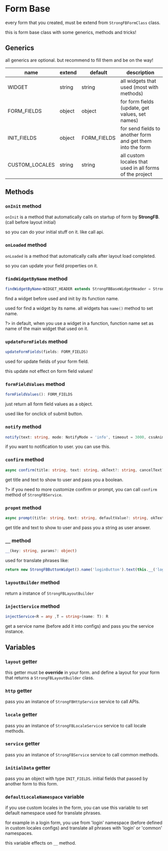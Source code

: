 # Form Base

every form that you created, must be extend from `StrongFBFormClass` class.

this is form base class with some generics, methods and tricks!

## Generics

all generics are optional. but recommend to fill them and be on the way!


| **name** | **extend** | **default** | **description** |
|-------|-------|------|------|
|WIDGET | string | string | all widgets that used (most with methods)|
|FORM_FIELDS | object | object | for form fields (update, get values, set names) |
|INIT_FIELDS| object | FORM_FIELDS | for send fields to another form and get them into the form |
|CUSTOM_LOCALES | string | string | all custom locales that used in all forms of the project |

## Methods

### `onInit` method

`onInit` is a method that automatically calls on startup of form by **StrongFB**. (call before layout initial)

so you can do your initial stuff on it. like call api.

### `onLoaded` method

`onLoaded` is a method that automatically calls after layout load completed.

so you can update your field properties on it.

### `findWidgetByName` method

```ts
findWidgetByName<WIDGET_HEADER extends StrongFBBaseWidgetHeader = StrongFBBaseWidgetHeader>(name: WIDGET): WIDGET_HEADER
```

find a widget before used and init by its function name.

used for find a widget by its name. all widgets has `name()` method to set name.

?> in default, when you use a widget in a function, function name set as name of the main widget that used on it.

### `updateFormFields`  method
```ts
updateFormFields(fields: FORM_FIELDS)
```

used for update fields of your form field.

this update not effect on form field values!

### `formFieldValues` method

```ts
formFieldValues(): FORM_FIELDS
```

just return all form field values as a object.

used like for onclick of submit button.

### `notify` method

```ts
notify(text: string, mode: NotifyMode = 'info', timeout = 3000, cssAnimationStyle: 'fade' | 'zoom' | 'from-right' | 'from-top' | 'from-bottom' | 'from-left' = 'fade')
```

if you want to notification to user. you can use this.

### `confirm` method

```ts
async confirm(title: string, text: string, okText?: string, cancelText?: string): Promise<boolean>
```

get title and text to show to user and pass you a boolean.

?> if you need to more customize confirm or prompt, you can call `confirm` method of `StrongFBService`.

### `propmt` method

```ts
async prompt(title: string, text: string, defaultValue?: string, okText?: string, cancelText?: string): Promise<string>
```

get title and text to show to user and pass you a string as user answer.

### `__` method

```ts
__(key: string, params?: object)
```

used for translate phrases like:

```ts
return new StrongFBButtonWidget().name('loginButton').text(this.__('login'))
```

### `layoutBuilder` method

return a instance of `StrongFBLayoutBuilder`

### `injectService` method

```ts
injectService<R = any ,T = string>(name: T): R
```

get a service name (before add it into configs) and pass you the service instance.



## Variables


### `layout` getter

this getter must be **override** in your form. and define a layout for your form that returns a `StrongFBLayoutBuilder` class.

### `http` getter

pass you an instance of `StrongFBHttpService` service to call APIs.

### `locale` getter

pass you an instance of `StrongFBLocaleService` service to call locale methods.


### `service` getter

pass you an instance of `StrongFBService` service to call common methods.


### `initialData` getter

pass you an object with type `INIT_FIELDS`. initial fields that passed by another form to this form.

### `defaultLocaleNamespace` variable

if you use custom locales in the form, you can use this variable to set default namespace used for translate phrases.

for example in a login form, you use from 'login' namespace (before defined in custom locales configs) and translate all phrases with 'login' or 'common' namespaces.

this variable effects on `__` method.
